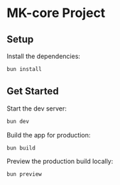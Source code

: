# MK-core Project

## Setup

Install the dependencies:

```bash
bun install
```

## Get Started

Start the dev server:

```bash
bun dev
```

Build the app for production:

```bash
bun build
```

Preview the production build locally:

```bash
bun preview
```
